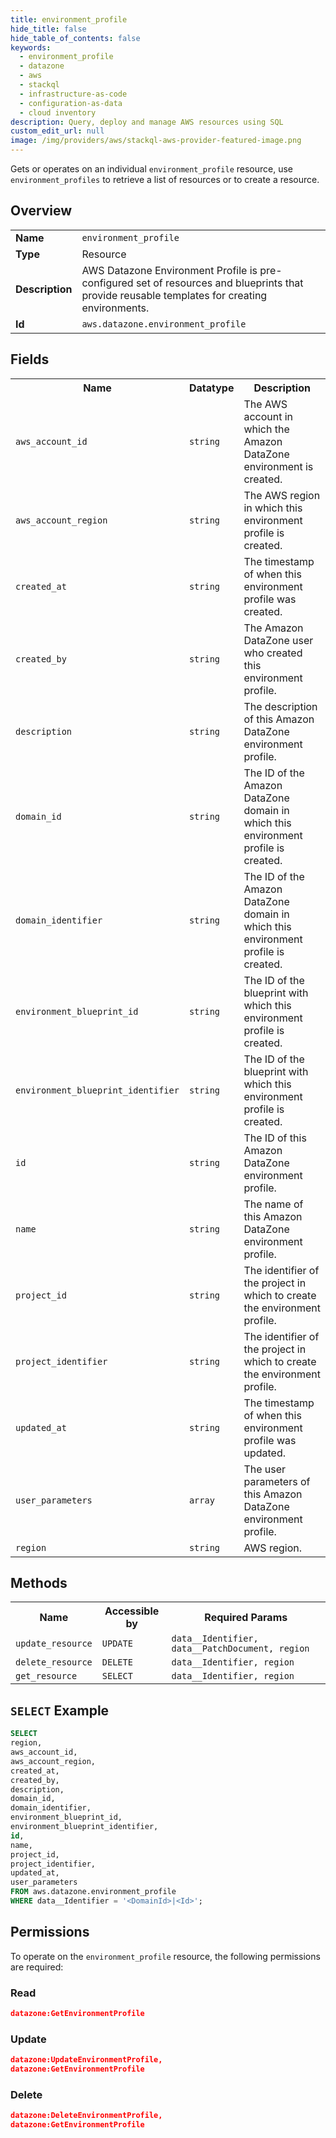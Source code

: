 ```yaml
---
title: environment_profile
hide_title: false
hide_table_of_contents: false
keywords:
  - environment_profile
  - datazone
  - aws
  - stackql
  - infrastructure-as-code
  - configuration-as-data
  - cloud inventory
description: Query, deploy and manage AWS resources using SQL
custom_edit_url: null
image: /img/providers/aws/stackql-aws-provider-featured-image.png
---
```

Gets or operates on an individual <code>environment_profile</code> resource, use <code>environment_profiles</code> to retrieve a list of resources or to create a resource.

## Overview
<table><tbody>
<tr><td><b>Name</b></td><td><code>environment_profile</code></td></tr>
<tr><td><b>Type</b></td><td>Resource</td></tr>
<tr><td><b>Description</b></td><td>AWS Datazone Environment Profile is pre-configured set of resources and blueprints that provide reusable templates for creating environments.</td></tr>
<tr><td><b>Id</b></td><td><code>aws.datazone.environment_profile</code></td></tr>
</tbody></table>

## Fields
<table><tbody>
<tr><th>Name</th><th>Datatype</th><th>Description</th></tr>
<tr><td><code>aws_account_id</code></td><td><code>string</code></td><td>The AWS account in which the Amazon DataZone environment is created.</td></tr>
<tr><td><code>aws_account_region</code></td><td><code>string</code></td><td>The AWS region in which this environment profile is created.</td></tr>
<tr><td><code>created_at</code></td><td><code>string</code></td><td>The timestamp of when this environment profile was created.</td></tr>
<tr><td><code>created_by</code></td><td><code>string</code></td><td>The Amazon DataZone user who created this environment profile.</td></tr>
<tr><td><code>description</code></td><td><code>string</code></td><td>The description of this Amazon DataZone environment profile.</td></tr>
<tr><td><code>domain_id</code></td><td><code>string</code></td><td>The ID of the Amazon DataZone domain in which this environment profile is created.</td></tr>
<tr><td><code>domain_identifier</code></td><td><code>string</code></td><td>The ID of the Amazon DataZone domain in which this environment profile is created.</td></tr>
<tr><td><code>environment_blueprint_id</code></td><td><code>string</code></td><td>The ID of the blueprint with which this environment profile is created.</td></tr>
<tr><td><code>environment_blueprint_identifier</code></td><td><code>string</code></td><td>The ID of the blueprint with which this environment profile is created.</td></tr>
<tr><td><code>id</code></td><td><code>string</code></td><td>The ID of this Amazon DataZone environment profile.</td></tr>
<tr><td><code>name</code></td><td><code>string</code></td><td>The name of this Amazon DataZone environment profile.</td></tr>
<tr><td><code>project_id</code></td><td><code>string</code></td><td>The identifier of the project in which to create the environment profile.</td></tr>
<tr><td><code>project_identifier</code></td><td><code>string</code></td><td>The identifier of the project in which to create the environment profile.</td></tr>
<tr><td><code>updated_at</code></td><td><code>string</code></td><td>The timestamp of when this environment profile was updated.</td></tr>
<tr><td><code>user_parameters</code></td><td><code>array</code></td><td>The user parameters of this Amazon DataZone environment profile.</td></tr>
<tr><td><code>region</code></td><td><code>string</code></td><td>AWS region.</td></tr>

</tbody></table>

## Methods

<table><tbody>
  <tr>
    <th>Name</th>
    <th>Accessible by</th>
    <th>Required Params</th>
  </tr>
  <tr>
    <td><code>update_resource</code></td>
    <td><code>UPDATE</code></td>
    <td><code>data__Identifier, data__PatchDocument, region</code></td>
  </tr>
  <tr>
    <td><code>delete_resource</code></td>
    <td><code>DELETE</code></td>
    <td><code>data__Identifier, region</code></td>
  </tr>
  <tr>
    <td><code>get_resource</code></td>
    <td><code>SELECT</code></td>
    <td><code>data__Identifier, region</code></td>
  </tr>
</tbody></table>

## `SELECT` Example
```sql
SELECT
region,
aws_account_id,
aws_account_region,
created_at,
created_by,
description,
domain_id,
domain_identifier,
environment_blueprint_id,
environment_blueprint_identifier,
id,
name,
project_id,
project_identifier,
updated_at,
user_parameters
FROM aws.datazone.environment_profile
WHERE data__Identifier = '<DomainId>|<Id>';
```

## Permissions

To operate on the <code>environment_profile</code> resource, the following permissions are required:

### Read
```json
datazone:GetEnvironmentProfile
```

### Update
```json
datazone:UpdateEnvironmentProfile,
datazone:GetEnvironmentProfile
```

### Delete
```json
datazone:DeleteEnvironmentProfile,
datazone:GetEnvironmentProfile
```

